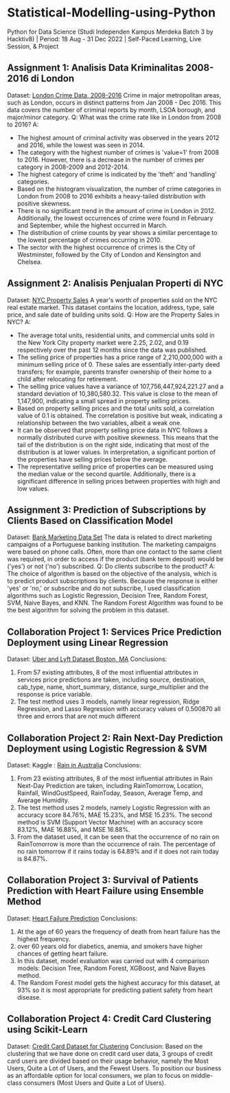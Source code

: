 # Statistical-Modelling-using-Python
Python for Data Science (Studi Independen Kampus Merdeka Batch 3 by Hacktiv8) | Period: 18 Aug - 31 Dec 2022 | Self-Paced Learning, Live Session, &amp; Project 

## Assignment 1: Analisis Data Kriminalitas 2008-2016 di London
Dataset: [London Crime Data, 2008-2016](https://www.kaggle.com/datasets/jboysen/london-crime)
Crime in major metropolitan areas, such as London, occurs in distinct patterns from Jan 2008 - Dec 2016. This data covers the number of criminal reports by month, LSOA borough, and major/minor category.
Q: What was the crime rate like in London from 2008 to 2016?
A:
- The highest amount of criminal activity was observed in the years 2012 and 2016, while the lowest was seen in 2014.
- The category with the highest number of crimes is 'value=1' from 2008 to 2016. However, there is a decrease in the number of crimes per category in 2008-2009 and 2012-2014.
- The highest category of crime is indicated by the 'theft' and 'handling' categories.
- Based on the histogram visualization, the number of crime categories in London from 2008 to 2016 exhibits a heavy-tailed distribution with positive skewness.
- There is no significant trend in the amount of crime in London in 2012. Additionally, the lowest occurrences of crime were found in February and September, while the highest occurred in March.
- The distribution of crime counts by year shows a similar percentage to the lowest percentage of crimes occurring in 2010.
- The sector with the highest occurrence of crimes is the City of Westminster, followed by the City of London and Kensington and Chelsea.

## Assignment 2: Analisis Penjualan Properti di NYC
Dataset: [NYC Property Sales](https://www.kaggle.com/datasets/new-york-city/nyc-property-sales)
A year's worth of properties sold on the NYC real estate market. This dataset contains the location, address, type, sale price, and sale date of building units sold.
Q: How are the Property Sales in NYC?
A:
- The average total units, residential units, and commercial units sold in the New York City property market were 2.25, 2.02, and 0.19 respectively over the past 12 months since the data was published.
- The selling price of properties has a price range of 2,210,000,000 with a minimum selling price of 0. These sales are essentially inter-party deed transfers; for example, parents transfer ownership of their home to a child after relocating for retirement.
- The selling price values have a variance of 107,756,447,924,221.27 and a standard deviation of 10,380,580.32. This value is close to the mean of 1,147,900, indicating a small spread in property selling prices.
- Based on property selling prices and the total units sold, a correlation value of 0.1 is obtained. The correlation is positive but weak, indicating a relationship between the two variables, albeit a weak one.
- It can be observed that property selling price data in NYC follows a normally distributed curve with positive skewness. This means that the tail of the distribution is on the right side, indicating that most of the distribution is at lower values. In interpretation, a significant portion of the properties have selling prices below the average.
- The representative selling price of properties can be measured using the median value or the second quartile. Additionally, there is a significant difference in selling prices between properties with high and low values.

## Assignment 3: Prediction of Subscriptions by Clients Based on Classification Model
Dataset: [Bank Marketing Data Set](https://www.kaggle.com/datasets/tunguz/bank-marketing-data-set)
The data is related to direct marketing campaigns of a Portuguese banking institution. The marketing campaigns were based on phone calls. Often, more than one contact to the same client was required, in order to access if the product (bank term deposit) would be ('yes') or not ('no') subscribed.
Q: Do clients subscribe to the product?
A: The choice of algorithm is based on the objective of the analysis, which is to predict product subscriptions by clients. Because the response is either 'yes' or 'no,' or subscribe and do not subscribe, I used classification algorithms such as Logistic Regression, Decision Tree, Random Forest, SVM, Naive Bayes, and KNN. The Random Forest Algorithm was found to be the best algorithm for solving the problem in this dataset.

## Collaboration Project 1: Services Price Prediction Deployment using Linear Regression
Dataset: [Uber and Lyft Dataset Boston, MA]( https://www.kaggle.com/datasets/brllrb/uber-and-lyft-dataset-boston-ma )
Conclusions:
1. From 57 existing attributes, 8 of the most influential attributes in services price predictions are taken, including source, destination, cab_type, name, short_summary, distance, surge_multiplier and the response is price variable.
2. The test method uses 3 models, namely linear regression, Ridge Regression, and Lasso Regression with accuracy values of 0.500870 all three and errors that are not much different

## Collaboration Project 2: Rain Next-Day Prediction Deployment using Logistic Regression & SVM
Dataset: Kaggle : [Rain in Australia](https://www.kaggle.com/datasets/jsphyg/weather-dataset-rattle-package/)
Conclusions:
1. From 23 existing attributes, 8 of the most influential attributes in Rain Next-Day Prediction are taken, including RainTomorrow, Location, Rainfall, WindGustSpeed, RainToday, Season, Average Temp, and Average Humidity.
2. The test method uses 2 models, namely Logistic Regression with an accuracy score 84.76%, MAE 15.23%, and MSE 15.23%. The second method is SVM (Support Vector Machine) with an accuracy score 83.12%, MAE 16.88%, and MSE 16.88%.
3. From the dataset used, it can be seen that the occurrence of no rain on RainTomorrow is more than the occurrence of rain. The percentage of no rain tomorrow if it rains today is 64.89% and if it does not rain today is 84.87%.

## Collaboration Project 3: Survival of Patients Prediction with Heart Failure using Ensemble Method
Dataset: [Heart Failure Prediction]( https://www.kaggle.com/andrewmvd/heart-failure-clinical-data)
Conclusions:
1. At the age of 60 years the frequency of death from heart failure has the highest frequency.
2. over 60 years old for diabetics, anemia, and smokers have higher chances of getting heart failure.
3. In this dataset, model evaluation was carried out with 4 comparison models: Decision Tree, Random Forest, XGBoost, and Naive Bayes method.
4. The Random Forest model gets the highest accuracy for this dataset, at 93% so it is most appropriate for predicting patient safety from heart disease.

## Collaboration Project 4: Credit Card Clustering using Scikit-Learn
Dataset: [Credit Card Dataset for Clustering]( https://www.kaggle.com/datasets/arjunbhasin2013/ccdata)
Conclusion: Based on the clustering that we have done on credit card user data, 3 groups of credit card users are divided based on their usage behavior, namely the Most Users, Quite a Lot of Users, and the Fewest Users. To position our business as an affordable option for local consumers, we plan to focus on middle-class consumers (Most Users and Quite a Lot of Users).






